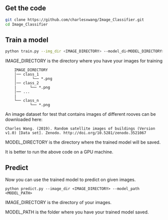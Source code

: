 
## Get the code


```bash
git clone https://github.com/charlesxwang/Image_Classifier.git
cd Image_Classifier
```

## Train a model

```bash
python train.py --img_dir <IMAGE_DIRECTORY> --model_di<MODEL_DIRECTORY>
```

IMAGE_DIRECTORY is the directory where you have your images for training


```
    IMAGE_DIRECTORY
    │── class_1
    │       └── *.png
    │── class_2
    |      └── *.png
    │── ...
    |
    └── class_n
           └── *.png
```

An image dataset for test that contains images of different rooves can be downloaded here:
```
Charles Wang. (2019). Random satellite images of buildings (Version v1.0) [Data set]. Zenodo. http://doi.org/10.5281/zenodo.3521067
```

MODEL_DIRECTORY is the directory where the trained model will be saved. 

It is better to run the above code on a GPU machine.







## Predict


Now you can use the trained model to predict on given images.

```
python predict.py --image_dir <IMAGE_DIRECTORY> --model_path <MODEL_PATH>
```

IMAGE_DIRECTORY is the directory of your images. 

MODEL_PATH is the folder where you have your trained model saved.

